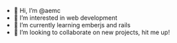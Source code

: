 - 👋 Hi, I’m @aemc
- 👀 I’m interested in web development
- 🌱 I’m currently learning emberjs and rails
- 💞️ I’m looking to collaborate on new projects, hit me up!

<!---
aemc/aemc is a ✨ special ✨ repository because its `README.md` (this file) appears on your GitHub profile.
You can click the Preview link to take a look at your changes.
--->
